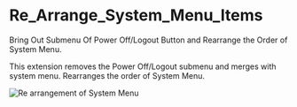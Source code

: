 # Re_Arrange_System_Menu_Items
Bring Out Submenu Of Power Off/Logout Button and Rearrange the Order of System Menu.

This extension removes the Power Off/Logout submenu and merges with system menu. Rearranges the order of System Menu.

![Re arrangement of System Menu](https://imgur.com/9eKL6VD)
